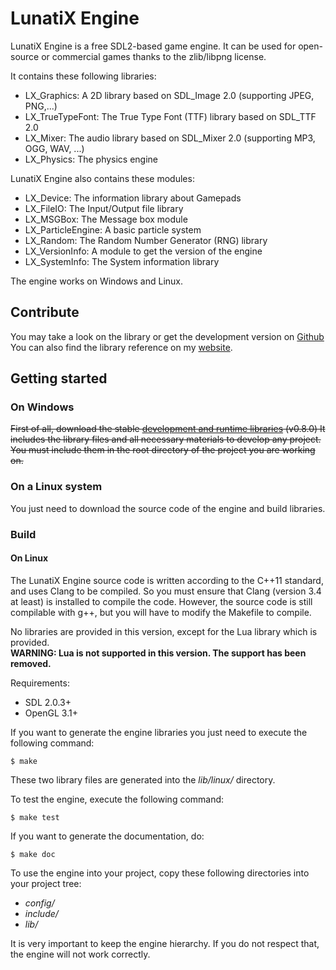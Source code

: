 # LunatiX Engine #

LunatiX Engine is a free SDL2-based game engine. It can be used for open-source or
commercial games thanks to the zlib/libpng license.

It contains these following libraries:
- LX\_Graphics: A 2D library based on SDL_Image 2.0 (supporting JPEG, PNG,...)
- LX\_TrueTypeFont: The True Type Font (TTF) library based on SDL_TTF 2.0
- LX\_Mixer: The audio library based on SDL_Mixer 2.0 (supporting MP3, OGG, WAV, ...)
- LX\_Physics: The physics engine

LunatiX Engine also contains these modules:
- LX\_Device: The information library about Gamepads
- LX\_FileIO: The Input/Output file library
- LX\_MSGBox: The Message box module
- LX\_ParticleEngine: A basic particle system
- LX\_Random: The Random Number Generator (RNG) library
- LX_VersionInfo: A module to get the version of the engine
- LX\_SystemInfo: The System information library

The engine works on Windows and Linux.

## Contribute ##

You may take a look on the library or get the development version
on [Github](https://github.com/Gumichan01/lunatix-engine) You can also find
the library reference on my [website](http://gumichan01.kappatau.fr/reference/lunatix-engine/v0.8.0/).

## Getting started ##
### On Windows ###

~~First of all, download the stable [development and runtime libraries](https://github.com/Gumichan01/lunatix-engine/releases/tag/LX-v0.8.0) (v0.8.0)
It includes the library files and all necessary materials to develop any project.
You must include them in the root directory of the project you are working on.~~

### On a Linux system ###

You just need to download the source code of the engine and build libraries.

### Build ###
#### On Linux ####

The LunatiX Engine source code is written according to the C++11 standard, and
uses Clang to be compiled.
So you must ensure that Clang (version 3.4 at least) is installed to compile the code.
However, the source code is still compilable with g++, but you will have to
modify the Makefile to compile.

No libraries are provided in this version, except for the Lua library which is
provided.  
**WARNING: Lua is not supported in this version. The support has been removed.**

Requirements:
 - SDL 2.0.3+
 - OpenGL 3.1+


If you want to generate the engine libraries you just need
to execute the following command:

    $ make

These two library files are generated into the *lib/linux/* directory.

To test the engine, execute the following command:

    $ make test

If you want to generate the documentation, do:

    $ make doc

To use the engine into your project, copy these following directories
into your project tree:

 - *config/*
 - *include/*
 - *lib/*

It is very important to keep the engine hierarchy. If you do not respect that,
the engine will not work correctly.
